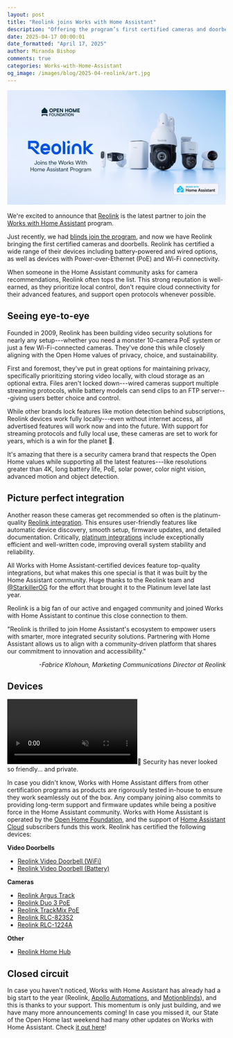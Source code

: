 ```yaml
---
layout: post
title: "Reolink joins Works with Home Assistant"
description: "Offering the program’s first certified cameras and doorbells."
date: 2025-04-17 00:00:01
date_formatted: "April 17, 2025"
author: Miranda Bishop
comments: true
categories: Works-with-Home-Assistant
og_image: /images/blog/2025-04-reolink/art.jpg
---
```


<img src='/images/blog/2025-04-reolink/art.jpg' style='border: 0;box-shadow: none;' alt="Reolink + Works with Home Assistant" style='border: 0;box-shadow: none;'>

We're excited to announce that [Reolink](https://reolink.com/) is the latest partner to join the [Works with Home Assistant](https://works-with.home-assistant.io/) program.

Just recently, we had [blinds join the program](/blog/2025/03/27/motionblinds-joins-wwha/), and now we have Reolink bringing the first certified cameras and doorbells. Reolink has certified a wide range of their devices including battery-powered and wired options, as well as devices with Power-over-Ethernet (PoE) and Wi-Fi connectivity.

When someone in the Home Assistant community asks for camera recommendations, Reolink often tops the list. This strong reputation is well-earned, as they prioritize local control, don't require cloud connectivity for their advanced features, and support open protocols whenever possible.<!--more-->

## Seeing eye-to-eye

Founded in 2009, Reolink has been building video security solutions for nearly any setup---whether you need a monster 10-camera PoE system or just a few Wi-Fi-connected cameras. They've done this while closely aligning with the Open Home values of privacy, choice, and sustainability.

First and foremost, they've put in great options for maintaining privacy, specifically prioritizing storing video locally, with cloud storage as an optional extra. Files aren't locked down---wired cameras support multiple streaming protocols, while battery models can send clips to an FTP server---giving users better choice and control.

While other brands lock features like motion detection behind subscriptions, Reolink devices work fully locally---even without internet access, all advertised features will work now and into the future. With support for streaming protocols and fully local use, these cameras are set to work for years, which is a win for the planet 💚.

It's amazing that there is a security camera brand that respects the Open Home values while supporting all the latest features---like resolutions greater than 4K, long battery life, PoE, solar power, color night vision, advanced motion and object detection.

## Picture perfect integration

Another reason these cameras get recommended so often is the platinum-quality [Reolink integration](/integrations/reolink/). This ensures user-friendly features like automatic device discovery, smooth setup, firmware updates, and detailed documentation. Critically, [platinum integrations](/docs/quality_scale/#-platinum) include exceptionally efficient and well-written code, improving overall system stability and reliability.

All Works with Home Assistant-certified devices feature top-quality integrations, but what makes this one special is that it was built by the Home Assistant community. Huge thanks to the Reolink team and [@StarkillerOG](https://github.com/starKillerOG) for the effort that brought it to the Platinum level late last year.

Reolink is a big fan of our active and engaged community and joined Works with Home Assistant to continue this close connection to them.

<div class="alert">
    <p>"Reolink is thrilled to join Home Assistant's ecosystem to empower users with smarter, more integrated security solutions. Partnering with Home Assistant allows us to align with a community-driven platform that shares our commitment to innovation and accessibility."</p>
<em style="text-align: right; display: block;">-Fabrice Klohoun, Marketing Communications Director at Reolink</em>
</div>

## Devices
<p class='img'><video src="/images/blog/2025-04-reolink/argus-track.webm" autoplay muted loop playsinline>Your browser does not support the video tag.</video>🤖 Security has never looked so friendly... and private.</p>

In case you didn't know, Works with Home Assistant differs from other certification programs as products are rigorously tested in-house to ensure they work seamlessly out of the box. Any company joining also commits to providing long-term support and firmware updates while being a positive force in the Home Assistant community. Works with Home Assistant is operated by the [Open Home Foundation](https://www.openhomefoundation.org/), and the support of [Home Assistant Cloud](/cloud/) subscribers funds this work. Reolink has certified the following devices:

**Video Doorbells**
- [Reolink Video Doorbell (WiFi)](https://reolink.com/product/reolink-video-doorbell-wifi/)
- [Reolink Video Doorbell (Battery)](https://reolink.com/product/reolink-doorbell-battery/)

**Cameras**
- [Reolink Argus Track](https://reolink.com/product/argus-track/)
- [Reolink Duo 3 PoE](https://reolink.com/product/reolink-duo-3-poe/)
- [Reolink TrackMix PoE](https://reolink.com/product/reolink-trackmix-poe/)
- [Reolink RLC-823S2](https://reolink.com/product/rlc-823s2/)
- [Reolink RLC-1224A](https://reolink.com/gb/product/rlc-1224a/)

**Other**
- [Reolink Home Hub](https://reolink.com/product/reolink-home-hub/)

## Closed circuit

In case you haven't noticed, Works with Home Assistant has already had a big start to the year (Reolink, [Apollo Automations](/blog/2025/02/27/apollo-joins-wwha/), and [Motionblinds](/blog/2025/03/27/motionblinds-joins-wwha/)), and this is thanks to your support. This momentum is only just building, and we have many more announcements coming! In case you missed it, our State of the Open Home last weekend had many other updates on Works with Home Assistant. Check [it out here](/blog/2025/04/16/state-of-the-open-home-recap/#works-with-home-assistant)!
